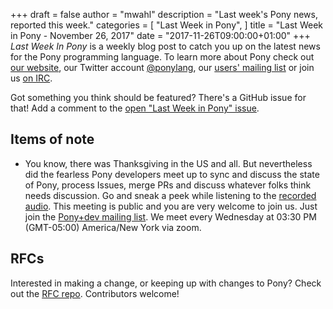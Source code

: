 +++
draft = false
author = "mwahl"
description = "Last week's Pony news, reported this week."
categories = [
    "Last Week in Pony",
]
title = "Last Week in Pony - November 26, 2017"
date = "2017-11-26T09:00:00+01:00"
+++
_Last Week In Pony_ is a weekly blog post to catch you up on the latest news for the Pony programming language. To learn more about Pony check out [our website](ponylang.org), our Twitter account [@ponylang](https://twitter.com/ponylang), our [users' mailing list](https://pony.groups.io/g/user) or join us [on IRC](https://webchat.freenode.net/?channels=%23ponylang). 

Got something you think should be featured? There's a GitHub issue for that! Add a comment to the [open "Last Week in Pony" issue](https://github.com/ponylang/ponylang.github.io/issues?q=is%3Aissue+is%3Aopen+label%3Alast-week-in-pony).
<!--more-->

## Items of note

- You know, there was Thanksgiving in the US and all. But nevertheless did the fearless Pony developers meet up to sync and discuss the state of Pony, process Issues, merge PRs and discuss whatever folks think needs discussion. Go and sneak a peek while listening to the [recorded audio](https://pony.groups.io/g/dev/files/Pony%20Sync/2017_11_22). This meeting is public and you are very welcome to join us. Just join the [Pony+dev mailing list](https://groups.io/g/pony+dev). We meet every Wednesday at 03:30 PM (GMT-05:00) America/New York via zoom.

## RFCs

Interested in making a change, or keeping up with changes to Pony? Check out the [RFC repo](https://github.com/ponylang/rfcs). Contributors welcome!

